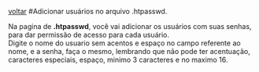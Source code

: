 [voltar](https://github.com/gustavomathias/musicall/blob/master/documentacao/README.md)
#Adicionar usuários no arquivo .htpasswd.

Na pagina de **.htpasswd**, você vai adicionar os usuários com suas senhas, para dar permissão de acesso para cada usuário.<br>
Digite o nome do usuario sem acentos e espaço no campo referente ao nome, e a senha, faça o mesmo, lembrando que não pode ter acentuação, caracteres especiais, espaço, minimo 3 caracteres e no maximo 16.
